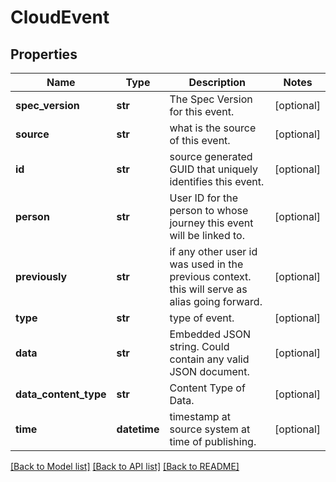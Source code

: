 # CloudEvent

## Properties
Name | Type | Description | Notes
------------ | ------------- | ------------- | -------------
**spec_version** | **str** | The Spec Version for this event. | [optional] 
**source** | **str** | what is the source of this event. | [optional] 
**id** | **str** | source generated GUID that uniquely identifies this event. | [optional] 
**person** | **str** | User ID for the person to whose journey this event will be linked to. | [optional] 
**previously** | **str** | if any other user id was used in the previous context. this will serve as alias going forward. | [optional] 
**type** | **str** | type of event. | [optional] 
**data** | **str** | Embedded JSON string. Could contain any valid JSON document. | [optional] 
**data_content_type** | **str** | Content Type of Data. | [optional] 
**time** | **datetime** | timestamp at source system at time of publishing. | [optional] 

[[Back to Model list]](../README.md#documentation-for-models) [[Back to API list]](../README.md#documentation-for-api-endpoints) [[Back to README]](../README.md)

